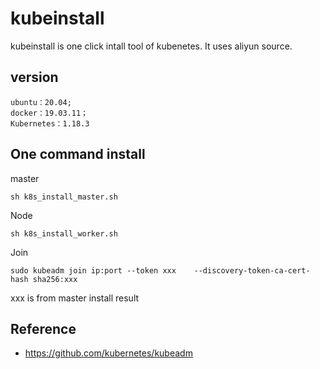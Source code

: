 # kubeinstall

kubeinstall is one click intall tool of kubenetes. It uses aliyun source.

## version

```
ubuntu：20.04;
docker：19.03.11；
Kubernetes：1.18.3
```

## One command install 

master
```
sh k8s_install_master.sh
```

Node
```
sh k8s_install_worker.sh
```

Join
```
sudo kubeadm join ip:port --token xxx    --discovery-token-ca-cert-hash sha256:xxx
```

xxx is from master install result

## Reference
- https://github.com/kubernetes/kubeadm
